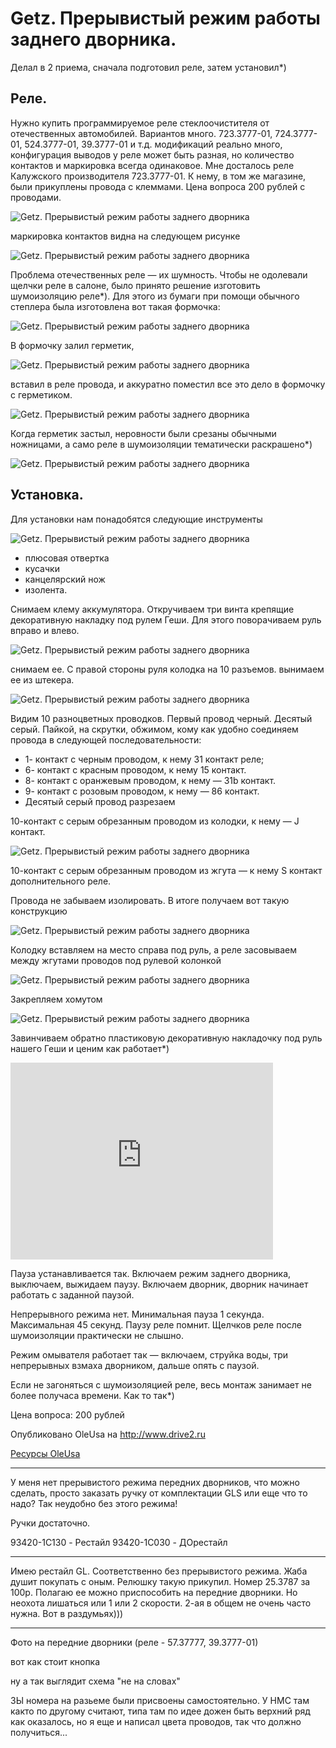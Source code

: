 # Getz. Прерывистый режим работы заднего дворника.

Делал в 2 приема, сначала подготовил реле, затем установил*)

## Реле.

Нужно купить программируемое реле стеклоочистителя от отечественных автомобилей. Вариантов много.
723.3777-01, 724.3777-01, 524.3777-01, 39.3777-01 и т.д. модификаций реально много, конфигурация выводов у реле может быть разная, но количество контактов и маркировка всегда одинаковое. Мне досталось реле Калужского производителя 723.3777-01. К нему, в том же магазине, были прикуплены провода с клеммами. Цена вопроса 200 рублей с проводами.

![Getz. Прерывистый режим работы заднего дворника](/images/Auto/Getz/getz-glassclean-01.jpg 'Getz. Прерывистый режим работы заднего дворника')

маркировка контактов видна на следующем рисунке

![Getz. Прерывистый режим работы заднего дворника](/images/Auto/Getz/getz-glassclean-02.jpg 'Getz. Прерывистый режим работы заднего дворника')

Проблема отечественных реле — их шумность. Чтобы не одолевали щелчки реле в салоне, было принято решение изготовить шумоизоляцию реле*). Для этого из бумаги при помощи обычного степлера была изготовлена вот такая формочка:

![Getz. Прерывистый режим работы заднего дворника](/images/Auto/Getz/getz-glassclean-03.jpg 'Getz. Прерывистый режим работы заднего дворника')

В формочку залил герметик,

![Getz. Прерывистый режим работы заднего дворника](/images/Auto/Getz/getz-glassclean-04.jpg 'Getz. Прерывистый режим работы заднего дворника')

вставил в реле провода, и аккуратно поместил все это дело в формочку с герметиком.

![Getz. Прерывистый режим работы заднего дворника](/images/Auto/Getz/getz-glassclean-05.jpg 'Getz. Прерывистый режим работы заднего дворника')

Когда герметик застыл, неровности были срезаны обычными ножницами, а само реле в шумоизоляции тематически раскрашено*)

![Getz. Прерывистый режим работы заднего дворника](/images/Auto/Getz/getz-glassclean-06.jpg 'Getz. Прерывистый режим работы заднего дворника')

## Установка.

Для установки нам понадобятся следующие инструменты

![Getz. Прерывистый режим работы заднего дворника](/images/Auto/Getz/getz-glassclean-07.jpg 'Getz. Прерывистый режим работы заднего дворника')

- плюсовая отвертка
- кусачки
- канцелярский нож
- изолента.

Снимаем клему аккумулятора. Откручиваем три винта крепящие декоративную накладку под рулем Геши. Для этого поворачиваем руль вправо и влево.

![Getz. Прерывистый режим работы заднего дворника](/images/Auto/Getz/getz-glassclean-08.jpg 'Getz. Прерывистый режим работы заднего дворника')

снимаем ее. С правой стороны руля колодка на 10 разъемов. вынимаем ее из штекера.

![Getz. Прерывистый режим работы заднего дворника](/images/Auto/Getz/getz-glassclean-09.jpg 'Getz. Прерывистый режим работы заднего дворника')

Видим 10 разноцветных проводков. Первый провод черный. Десятый серый. Пайкой, на скрутки, обжимом, кому как удобно соединяем провода в следующей последовательности:

- 1- контакт с черным проводом, к нему 31 контакт реле;
- 6- контакт с красным проводом, к нему 15 контакт.
- 8- контакт с оранжевым проводом, к нему — 31b контакт.
- 9- контакт с розовым проводом, к нему — 86 контакт.
- Десятый серый провод разрезаем

10-контакт с серым обрезанным проводом из колодки, к нему — J контакт.

![Getz. Прерывистый режим работы заднего дворника](/images/Auto/Getz/getz-glassclean-10.jpg 'Getz. Прерывистый режим работы заднего дворника')

10-контакт с серым обрезанным проводом из жгута — к нему S контакт дополнительного реле.

Провода не забываем изолировать. В итоге получаем вот такую конструкцию

![Getz. Прерывистый режим работы заднего дворника](/images/Auto/Getz/getz-glassclean-11.jpg 'Getz. Прерывистый режим работы заднего дворника')

Колодку вставляем на место справа под руль, а реле засовываем между жгутами проводов под рулевой колонкой

![Getz. Прерывистый режим работы заднего дворника](/images/Auto/Getz/getz-glassclean-12.jpg 'Getz. Прерывистый режим работы заднего дворника')

Закрепляем хомутом

![Getz. Прерывистый режим работы заднего дворника](/images/Auto/Getz/getz-glassclean-13.jpg 'Getz. Прерывистый режим работы заднего дворника')

Завинчиваем обратно пластиковую декоративную накладочку под руль нашего Геши и ценим как работает*)

<iframe width="420" height="315" src="http://www.youtube.com/embed/NRh8O4cyiQQ?rel=0" frameborder="0" allowfullscreen></iframe>

Пауза устанавливается так. Включаем режим заднего дворника, выключаем, выжидаем паузу. Включаем дворник, дворник начинает работать с заданной паузой.

Непрерывного режима нет. Минимальная пауза 1 секунда. Максимальная 45 секунд. Паузу реле помнит. Щелчков реле после шумоизоляции практически не слышно.

Режим омывателя работает так — включаем, струйка воды, три непрерывных взмаха дворником, дальше опять с паузой.

Если не загоняться с шумоизоляцией реле, весь монтаж занимает не более получаса времени. Как то так*)

Цена вопроса: 200 рублей

Опубликовано  OleUsa на http://www.drive2.ru

[Ресурсы OleUsa](http://www.drive2.ru/r/hyundai/288230376151917972/)

----------------------------------------------------------------------------
У меня нет прерывистого режима передних дворников, что можно сделать, просто заказать ручку от комплектации GLS или еще что то надо? Так неудобно без этого режима!

Ручки достаточно.

93420-1C130 - Рестайл
93420-1C030 - ДОрестайл

----------------------------------------------------------------------------
Имею рестайл GL. Соответственно без прерывистого режима. Жаба душит покупать с оным. Релюшку такую прикупил. Номер 25.3787 за 100р. Полагаю ее можно приспособить на передние дворники. Но неохота лишаться или 1 или 2 скорости. 2-ая в общем не очень часто нужна. Вот в раздумьях)))

----------------------------------------------------------------------------
Фото на передние дворники (реле - 57.37777, 39.3777-01)

вот как стоит кнопка

ну а так выглядит схема "не на словах"

ЗЫ номера на разьеме были присвоены самостоятельно. У HMC там както по другому считают, типа там по идее дожен быть верхний ряд как оказалось, но я еще и написал цвета проводов, так что должно получиться... 
